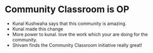 # Community Classroom is OP

- Kunal Kushwaha says that this community is amazing.
- Kunal made this change
- More power to kunal. love the work which your are doing for the community.
- Shivam finds the Community Classroom initiative really great!
